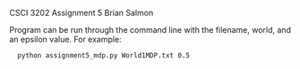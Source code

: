 CSCI 3202
Assignment 5
Brian Salmon

Program can be run through the command line with the filename, world, and an epsilon value.
For example:
```
  python assignment5_mdp.py World1MDP.txt 0.5
```
